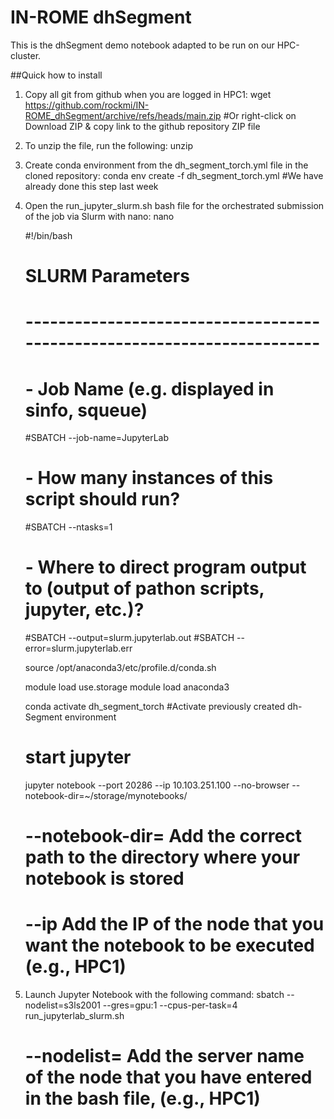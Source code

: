 # IN-ROME dhSegment

This is the dhSegment demo notebook adapted to be run on our HPC-cluster.

##Quick how to install

1. Copy all git from github when you are logged in HPC1:
    wget  https://github.com/rockmi/IN-ROME_dhSegment/archive/refs/heads/main.zip #Or right-click on Download ZIP & copy link to the github repository ZIP file

2. To unzip the file, run the following:
    unzip <path to zip file>

3. Create conda environment from the dh_segment_torch.yml file in the cloned repository:
    conda env create -f dh_segment_torch.yml #We have already done this step last week

4. Open the run_jupyter_slurm.sh bash file for the orchestrated submission of the job via Slurm with nano:
    nano <path to bash file>

    #!/bin/bash
    #
    # SLURM Parameters
    # ------------------------------------------------------------------------
    # - Job Name (e.g. displayed in sinfo, squeue)
    #SBATCH --job-name=JupyterLab
    # - How many instances of this script should run?
    #SBATCH --ntasks=1
    # - Where to direct program output to (output of pathon scripts, jupyter, etc.)?
    #SBATCH --output=slurm.jupyterlab.out
    #SBATCH --error=slurm.jupyterlab.err

    source /opt/anaconda3/etc/profile.d/conda.sh

    module load use.storage
    module load anaconda3

    conda activate dh_segment_torch #Activate previously created dh-Segment environment

    # start jupyter
    jupyter notebook --port 20286 --ip 10.103.251.100 --no-browser --notebook-dir=~/storage/mynotebooks/
    # --notebook-dir= Add the correct path to the directory where your notebook is stored
    # --ip Add the IP of the node that you want the notebook to be executed (e.g., HPC1)

5. Launch Jupyter Notebook with the following command:
    sbatch --nodelist=s3ls2001 --gres=gpu:1 --cpus-per-task=4 run_jupyterlab_slurm.sh
    # --nodelist= Add the server name of the node that you have entered in the bash file, (e.g., HPC1)